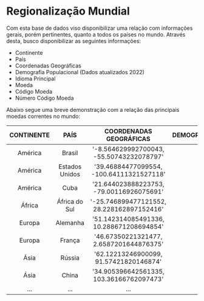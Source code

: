 # Regionalização Mundial

Com esta base de dados viso disponibilizar uma relação com informações gerais, porém pertinentes, quanto a todos os países no mundo. Através desta, busco disponibilizar as seguintes informações: 
- Continente
- País
- Coordenadas Geográficas
- Demografia Populacional (Dados atualizados 2022)
- Idioma Principal
- Moeda
- Código Moeda
- Número Código Moeda 

Abaixo segue uma breve demonstração com a relação das principais moedas correntes no mundo:

| CONTINENTE | PAÍS | COORDENADAS GEOGRÁFICAS | DEMOGRAFIA_POPULACIONAL | IDIOMA_PRINCIPAL | MOEDA | CÓDIGO_MOEDA | NÚMERO_CÓDIGO_MOEDA |
| :---: | :---: | :---: | :---: | :---: | :---: | :---: | :---: |
| América | Brasil | '-8.564629992700043, -55.50743232078797' | '213300000' | Português | Real Brasileiro | BRL | 986 |
| América | Estados Unidos | '39.46884477099554, -100.64111321527118' | '331000000' | Inglês | Dólar americano | USD | 840 | 
| América | Cuba | '21.644023888223753, -79.00116926075691' |  '11300000' | Espanhol | Peso cubano | CUP | 192 | 
| África | África do Sul | '-25.746899477121552, 28.228162897152416' | '59000000' | IsiZulu | Rand | ZAR | 710 |
| Europa | Alemanha | '51.142314085491336, 10.288671208694854' | '83000000' | Alemão | Euro | EUR | 978 | 
| Europa | França | '46.67350221321477, 2.6587201644876375' | '68000000' | Francês | Euro | EUR | 978 | 
| Ásia | Rússia | '62.12213246900099, 91.57421820146874' | '146000000' | Russo | Rublo | RUB | 643 | 
| Ásia | China | '34.905396642561335, 103.36166762097473' | '1410000000' | Mandarim | Yuan Renminbi | CNY | 156 | 
| ... | ... | ... | ... | ... | ... | ... | ... | 

